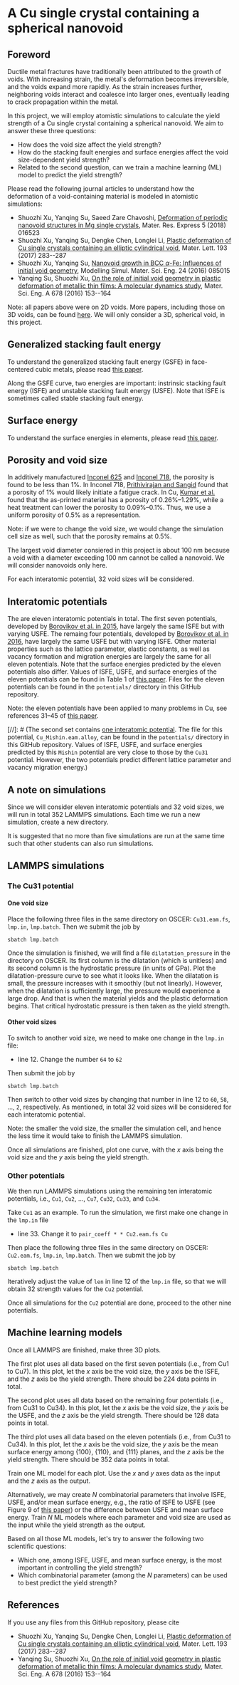 # A Cu single crystal containing a spherical nanovoid

## Foreword

Ductile metal fractures have traditionally been attributed to the growth of voids. With increasing strain, the metal's deformation becomes irreversible, and the voids expand more rapidly. As the strain increases further, neighboring voids interact and coalesce into larger ones, eventually leading to crack propagation within the metal.

In this project, we will employ atomistic simulations to calculate the yield strength of a Cu single crystal containing a spherical nanovoid. We aim to answer these three questions:

- How does the void size affect the yield strength?
- How do the stacking fault energies and surface energies affect the void size-dependent yield strength?
- Related to the second question, can we train a machine learning (ML) model to predict the yield strength?

Please read the following journal articles to understand how the deformation of a void-containing material is modeled in atomistic simulations:

- Shuozhi Xu, Yanqing Su, Saeed Zare Chavoshi, [Deformation of periodic nanovoid structures in Mg single crystals](http://dx.doi.org/10.1088/2053-1591/aaa678), Mater. Res. Express 5 (2018) 016523
- Shuozhi Xu, Yanqing Su, Dengke Chen, Longlei Li, [Plastic deformation of Cu single crystals containing an elliptic cylindrical void](http://dx.doi.org/10.1016/j.matlet.2017.02.005), Mater. Lett. 193 (2017) 283--287
- Shuozhi Xu, Yanqing Su, [Nanovoid growth in BCC $\alpha$-Fe: Influences of initial void geometry](http://dx.doi.org/10.1088/0965-0393/24/8/085015), Modelling Simul. Mater. Sci. Eng. 24 (2016) 085015
- Yanqing Su, Shuozhi Xu, [On the role of initial void geometry in plastic deformation of metallic thin films: A molecular dynamics study](http://dx.doi.org/10.1016/j.msea.2016.09.091), Mater. Sci. Eng. A 678 (2016) 153--164

Note: all papers above were on 2D voids. More papers, including those on 3D voids, can be found [here](https://drive.google.com/drive/folders/10zcbMxHpxCnG1PrJtRhMz4cvf44nXNWz?usp=sharing). We will only consider a 3D, spherical void, in this project.

## Generalized stacking fault energy

To understand the generalized stacking fault energy (GSFE) in face-centered cubic metals, please read [this paper](http://dx.doi.org/10.1063/1.5115282).

Along the GSFE curve, two energies are important: instrinsic stacking fault energy (ISFE) and unstable stacking fault energy (USFE). Note that ISFE is sometimes called stable stacking fault energy.

## Surface energy

To understand the surface energies in elements, please read [this paper](http://dx.doi.org/10.1038/sdata.2016.80).

## Porosity and void size

In additively manufactured [Inconel 625](https://doi.org/10.1016/j.matdes.2022.111545) and [Inconel 718](https://doi.org/10.1016/j.promfg.2020.05.117), the porosity is found to be less than 1%. In Inconel 718, [Prithivirajan and Sangid](https://doi.org/10.1016/j.matdes.2018.04.022) found that a porosity of 1% would likely initiate a fatigue crack. In Cu, [Kumar et al.](https://doi.org/10.1016/j.promfg.2017.07.084) found that the as-printed material has a porosity of 0.26%–1.29%, while a heat treatment can lower the porosity to 0.09%–0.1%. Thus, we use a uniform porosity of 0.5% as a representation.

Note: if we were to change the void size, we would change the simulation cell size as well, such that the porosity remains at 0.5%.

The largest void diameter consiered in this project is about 100 nm because a void with a diameter exceeding 100 nm cannot be called a nanovoid. We will consider nanovoids only here.

For each interatomic potential, 32 void sizes will be considered.

## Interatomic potentials

The are eleven interatomic potentials in total. The first seven potentials, developed by [Borovikov et al. in 2015](http://dx.doi.org/10.1088/0965-0393/23/5/055003), have largely the same ISFE but with varying USFE. The remaing four potentials, developed by [Borovikov et al. in 2016](http://dx.doi.org/10.1088/0965-0393/24/8/085017), have largely the same USFE but with varying ISFE. Other material properties such as the lattice parameter, elastic constants, as well as vacancy formation and migration energies are largely the same for all eleven potentials. Note that the surface energies predicted by the eleven potentials also differ. Values of ISFE, USFE, and surface energies of the eleven potentials can be found in Table 1 of [this paper](http://dx.doi.org/10.1088/0965-0393/24/8/085017). Files for the eleven potentials can be found in the `potentials/` directory in this GitHub repository.

Note: the eleven potentials have been applied to many problems in Cu, see references 31–45 of [this paper](http://dx.doi.org/10.1007/s10853-023-08779-8).

[//]: # (The second set contains [one interatomic potential](https://doi.org/10.1103/physrevb.63.224106). The file for this potential, `Cu_Mishin.eam.alloy`, can be found in the `potentials/` directory in this GitHub repository. Values of ISFE, USFE, and surface energies predicted by this `Mishin` potential are very close to those by the `Cu31` potential. However, the two potentials predict different lattice parameter and vacancy migration energy.)

## A note on simulations

Since we will consider eleven interatomic potentials and 32 void sizes, we will run in total 352 LAMMPS simulations. Each time we run a new simulation, create a new directory.

It is suggested that no more than five simulations are run at the same time such that other students can also run simulations.

## LAMMPS simulations

### The Cu31 potential

#### One void size

Place the following three files in the same directory on OSCER: `Cu31.eam.fs`, `lmp.in`, `lmp.batch`. Then we submit the job by

	sbatch lmp.batch

Once the simulation is finished, we will find a file `dilatation_pressure` in the directory on OSCER. Its first column is the dilatation (which is unitless) and its second column is the hydrostatic pressure (in units of GPa). Plot the dilatation-pressure curve to see what it looks like. When the dilatation is small, the pressure increases with it smoothly (but not linearly). However, when the dilatation is sufficiently large, the pressure would experience a large drop. And that is when the material yields and the plastic deformation begins. That critical hydrostatic pressure is then taken as the yield strength.

#### Other void sizes

To switch to another void size, we need to make one change in the `lmp.in` file:

- line 12. Change the number `64` to `62`

Then submit the job by

	sbatch lmp.batch

Then switch to other void sizes by changing that number in line 12 to `60`, `58`, ..., `2`, respectively. As mentioned, in total 32 void sizes will be considered for each interatomic potential.

Note: the smaller the void size, the smaller the simulation cell, and hence the less time it would take to finish the LAMMPS simulation.

Once all simulations are finished, plot one curve, with the _x_ axis being the void size and the _y_ axis being the yield strength.

### Other potentials

We then run LAMMPS simulations using the remaining ten interatomic potentials, i.e., `Cu1`, `Cu2`, ..., `Cu7`, `Cu32`, `Cu33`, and `Cu34`.

Take `Cu1` as an example. To run the simulation, we first make one change in the `lmp.in` file

- line 33. Change it to `pair_coeff * * Cu2.eam.fs Cu`

Then place the following three files in the same directory on OSCER: `Cu2.eam.fs`, `lmp.in`, `lmp.batch`. Then we submit the job by

	sbatch lmp.batch

Iteratively adjust the value of `len` in line 12 of the `lmp.in` file, so that we will obtain 32 strength values for the `Cu2` potential.

Once all simulations for the `Cu2` potential are done, proceed to the other nine potentials.

## Machine learning models

Once all LAMMPS are finished, make three 3D plots.

The first plot uses all data based on the first seven potentials (i.e., from Cu1 to Cu7). In this plot, let the _x_ axis be the void size, the _y_ axis be the ISFE, and the _z_ axis be the yield strength. There should be 224 data points in total.

The second plot uses all data based on the remaining four potentials (i.e., from Cu31 to Cu34). In this plot, let the _x_ axis be the void size, the _y_ axis be the USFE, and the _z_ axis be the yield strength. There should be 128 data points in total.

The third plot uses all data based on the eleven potentials (i.e., from Cu31 to Cu34). In this plot, let the _x_ axis be the void size, the _y_ axis be the mean surface energy among {100}, {110}, and {111} planes, and the _z_ axis be the yield strength. There should be 352 data points in total.

Train one ML model for each plot. Use the _x_ and _y_ axes data as the input and the _z_ axis as the output.

Alternatively, we may create _N_ combinatorial parameters that involve ISFE, USFE, and/or mean surface energy, e.g., the ratio of ISFE to USFE (see Figure 9 of [this paper](http://dx.doi.org/10.1007/s10853-023-08779-8)) or the difference between USFE and mean surface energy. Train _N_ ML models where each parameter and void size are used as the input while the yield strength as the output.

Based on all those ML models, let's try to answer the following two scientific questions:

- Which one, among ISFE, USFE, and mean surface energy, is the most important in controlling the yield strength?
- Which combinatorial parameter (among the _N_ parameters) can be used to best predict the yield strength?

## References

If you use any files from this GitHub repository, please cite

- Shuozhi Xu, Yanqing Su, Dengke Chen, Longlei Li, [Plastic deformation of Cu single crystals containing an elliptic cylindrical void](http://dx.doi.org/10.1016/j.matlet.2017.02.005), Mater. Lett. 193 (2017) 283--287
- Yanqing Su, Shuozhi Xu, [On the role of initial void geometry in plastic deformation of metallic thin films: A molecular dynamics study](http://dx.doi.org/10.1016/j.msea.2016.09.091), Mater. Sci. Eng. A 678 (2016) 153--164